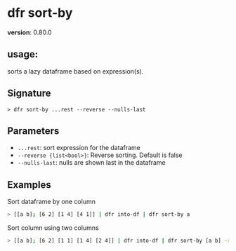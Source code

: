 # dfr sort-by

**version**: 0.80.0

## **usage**:

sorts a lazy dataframe based on expression(s).

## Signature

`> dfr sort-by ...rest --reverse --nulls-last`

## Parameters

- `...rest`: sort expression for the dataframe
- `--reverse {list<bool>}`: Reverse sorting. Default is false
- `--nulls-last`: nulls are shown last in the dataframe

## Examples

Sort dataframe by one column

```bash
> [[a b]; [6 2] [1 4] [4 1]] | dfr into-df | dfr sort-by a
```

Sort column using two columns

```bash
> [[a b]; [6 2] [1 1] [1 4] [2 4]] | dfr into-df | dfr sort-by [a b] -r [false true]
```
